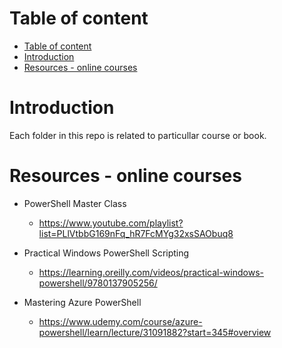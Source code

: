 
# Table of content

<!-- TOC -->

- [Table of content](#table-of-content)
- [Introduction](#introduction)
- [Resources - online courses](#resources---online-courses)

<!-- /TOC -->

# Introduction

Each folder in this repo is related to particullar course or book.

# Resources - online courses

- PowerShell Master Class
    - https://www.youtube.com/playlist?list=PLlVtbbG169nFq_hR7FcMYg32xsSAObuq8


- Practical Windows PowerShell Scripting
  - https://learning.oreilly.com/videos/practical-windows-powershell/9780137905256/


- Mastering Azure PowerShell
    - https://www.udemy.com/course/azure-powershell/learn/lecture/31091882?start=345#overview